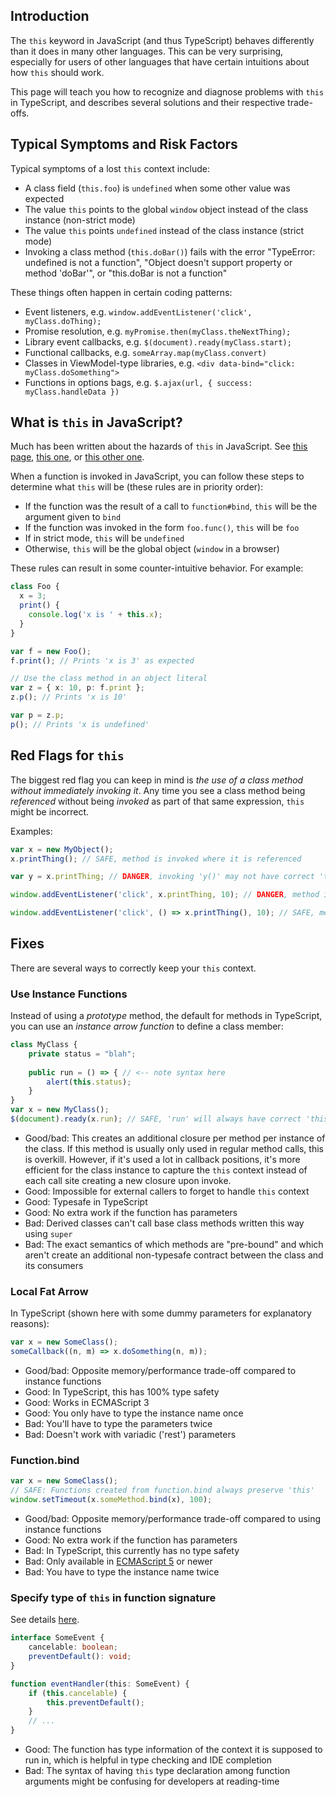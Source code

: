 ## Introduction
The `this` keyword in JavaScript (and thus TypeScript) behaves differently than it does in many other languages. This can be very surprising, especially for users of other languages that have certain intuitions about how `this` should work.

This page will teach you how to recognize and diagnose problems with `this` in TypeScript, and describes several solutions and their respective trade-offs.

## Typical Symptoms and Risk Factors
Typical symptoms of a lost `this` context include:
 * A class field (`this.foo`) is `undefined` when some other value was expected
 * The value `this` points to the global `window` object instead of the class instance (non-strict mode)
 * The value `this` points `undefined` instead of the class instance (strict mode)
 * Invoking a class method (`this.doBar()`) fails with the error "TypeError: undefined is not a function", "Object doesn't support property or method 'doBar'", or "this.doBar is not a function"

These things often happen in certain coding patterns:
 * Event listeners, e.g. `window.addEventListener('click', myClass.doThing);`
 * Promise resolution, e.g. `myPromise.then(myClass.theNextThing);`
 * Library event callbacks, e.g. `$(document).ready(myClass.start);`
 * Functional callbacks, e.g. `someArray.map(myClass.convert)`
 * Classes in ViewModel-type libraries, e.g. `<div data-bind="click: myClass.doSomething">`
 * Functions in options bags, e.g. `$.ajax(url, { success: myClass.handleData })`

## What is `this` in JavaScript?
Much has been written about the hazards of `this` in JavaScript. See [this page](http://www.quirksmode.org/js/this.html), [this one](http://javascriptissexy.com/understand-javascripts-this-with-clarity-and-master-it/), or [this other one](http://bjorn.tipling.com/all-this).

When a function is invoked in JavaScript, you can follow these steps to determine what `this` will be (these rules are in priority order):
 * If the function was the result of a call to `function#bind`, `this` will be the argument given to `bind`
 * If the function was invoked in the form `foo.func()`, `this` will be `foo`
 * If in strict mode, `this` will be `undefined`
 * Otherwise, `this` will be the global object (`window` in a browser)

These rules can result in some counter-intuitive behavior. For example:
```ts
class Foo {
  x = 3;
  print() {
    console.log('x is ' + this.x);
  }
}

var f = new Foo();
f.print(); // Prints 'x is 3' as expected

// Use the class method in an object literal
var z = { x: 10, p: f.print };
z.p(); // Prints 'x is 10'

var p = z.p;
p(); // Prints 'x is undefined'
```

## Red Flags for `this`
The biggest red flag you can keep in mind is *the use of a class method without immediately invoking it*. Any time you see a class method being *referenced* without being *invoked* as part of that same expression, `this` might be incorrect.

Examples:
```ts
var x = new MyObject();
x.printThing(); // SAFE, method is invoked where it is referenced

var y = x.printThing; // DANGER, invoking 'y()' may not have correct 'this'

window.addEventListener('click', x.printThing, 10); // DANGER, method is not invoked where it is referenced

window.addEventListener('click', () => x.printThing(), 10); // SAFE, method is invoked in the same expression
```

## Fixes
There are several ways to correctly keep your `this` context.

### Use Instance Functions
Instead of using a *prototype* method, the default for methods in TypeScript, you can use an *instance arrow function* to define a class member:
```ts
class MyClass {
    private status = "blah";
    
    public run = () => { // <-- note syntax here
        alert(this.status);
    }
}
var x = new MyClass();
$(document).ready(x.run); // SAFE, 'run' will always have correct 'this'
```

 * Good/bad: This creates an additional closure per method per instance of the class. If this method is usually only used in regular method calls, this is overkill. However, if it's used a lot in callback positions, it's more efficient for the class instance to capture the `this` context instead of each call site creating a new closure upon invoke.
 * Good: Impossible for external callers to forget to handle `this` context
 * Good: Typesafe in TypeScript
 * Good: No extra work if the function has parameters
 * Bad: Derived classes can't call base class methods written this way using `super`
 * Bad: The exact semantics of which methods are "pre-bound" and which aren't create an additional non-typesafe contract between the class and its consumers

### Local Fat Arrow
In TypeScript (shown here with some dummy parameters for explanatory reasons):

```ts
var x = new SomeClass();
someCallback((n, m) => x.doSomething(n, m));
```

 * Good/bad: Opposite memory/performance trade-off compared to instance functions
 * Good: In TypeScript, this has 100% type safety
 * Good: Works in ECMAScript 3
 * Good: You only have to type the instance name once
 * Bad: You'll have to type the parameters twice
 * Bad: Doesn't work with variadic ('rest') parameters

### Function.bind
```ts
var x = new SomeClass();
// SAFE: Functions created from function.bind always preserve 'this'
window.setTimeout(x.someMethod.bind(x), 100);
```

 * Good/bad: Opposite memory/performance trade-off compared to using instance functions
 * Good: No extra work if the function has parameters
 * Bad: In TypeScript, this currently has no type safety
 * Bad: Only available in [ECMAScript 5](https://developer.mozilla.org/en-US/docs/Web/JavaScript/Reference/Global_Objects/Function/bind) or newer
 * Bad: You have to type the instance name twice

### Specify type of `this` in function signature
See details [here](https://www.typescriptlang.org/docs/handbook/functions.html#this-parameters).

```ts
interface SomeEvent {
    cancelable: boolean;
    preventDefault(): void;
}

function eventHandler(this: SomeEvent) {
    if (this.cancelable) {
        this.preventDefault();
    }
    // ...        
}
```

 * Good: The function has type information of the context it is supposed to run in, which is helpful in type checking and IDE completion
 * Bad: The syntax of having `this` type declaration among function arguments might be confusing for developers at reading-time

